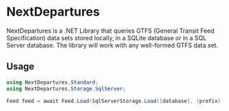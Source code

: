 # NextDepartures

NextDepartures is a .NET Library that queries GTFS (General Transit Feed Specification) data sets stored locally, in a SQLite database or in a SQL Server database. The library will work with any well-formed GTFS data set.

## Usage

```csharp
using NextDepartures.Standard;
using NextDepartures.Storage.SqlServer;

Feed feed = await Feed.Load(SqlServerStorage.Load([database], (prefix)));
```